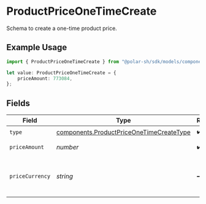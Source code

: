 # ProductPriceOneTimeCreate

Schema to create a one-time product price.

## Example Usage

```typescript
import { ProductPriceOneTimeCreate } from "@polar-sh/sdk/models/components";

let value: ProductPriceOneTimeCreate = {
    priceAmount: 773084,
};
```

## Fields

| Field                                                                                                | Type                                                                                                 | Required                                                                                             | Description                                                                                          |
| ---------------------------------------------------------------------------------------------------- | ---------------------------------------------------------------------------------------------------- | ---------------------------------------------------------------------------------------------------- | ---------------------------------------------------------------------------------------------------- |
| `type`                                                                                               | [components.ProductPriceOneTimeCreateType](../../models/components/productpriceonetimecreatetype.md) | :heavy_check_mark:                                                                                   | N/A                                                                                                  |
| `priceAmount`                                                                                        | *number*                                                                                             | :heavy_check_mark:                                                                                   | The price in cents.                                                                                  |
| `priceCurrency`                                                                                      | *string*                                                                                             | :heavy_minus_sign:                                                                                   | The currency. Currently, only `usd` is supported.                                                    |